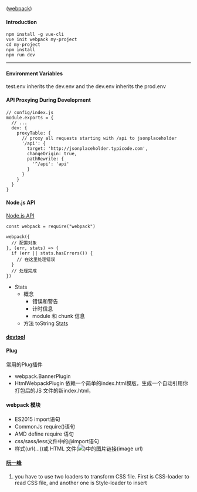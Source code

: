 ([webpack](http://vuejs-templates.github.io/webpack/))

#### Introduction
```
npm install -g vue-cli
vue init webpack my-project
cd my-project
npm install
npm run dev
```
***

#### Environment Variables

test.env inherits the dev.env and the dev.env inherits the prod.env

#### API Proxying During Development
```
// config/index.js
module.exports = {
  // ...
  dev: {
    proxyTable: {
      // proxy all requests starting with /api to jsonplaceholder
      '/api': {
        target: 'http://jsonplaceholder.typicode.com',
        changeOrigin: true,
        pathRewrite: {
          '^/api': 'api'
        }
      }
    }
  }
}
```

#### Node.js API
[Node.js API](https://www.webpackjs.com/api/node/#%E5%AE%89%E8%A3%85-installation-)
```
const webpack = require("webpack")

webpack({
  // 配置对象
}, (err, stats) => {
  if (err || stats.hasErrors()) {
    // 在这里处理错误
  }
  // 处理完成
})
```
- Stats
  - 概念
    - 错误和警告
    - 计时信息
    - module 和 chunk 信息
  - 方法 toString [Stats](https://www.webpackjs.com/configuration/stats/)


#### [devtool](https://webpack.docschina.org/configuration/devtool/)

#### Plug
常用的Plug插件
- webpack.BannerPlugin
- HtmlWebpackPlugin 依赖一个简单的index.html模版，生成一个自动引用你打包后的JS 文件的新index.html，


#### webpack 模块
-  ES2015 import语句
- CommonJs require()语句
- AMD define require 语句
- css/sass/less文件中的@import语句
- 样式(url(...))或 HTML 文件(<img src=...>)中的图片链接(image url)

#### [阮一峰](https://github.com/ruanyf/webpack-demos#demo03-babel-loader-source)
1.  you have to use two loaders to transform CSS file. First is CSS-loader to read CSS file, and another one is Style-loader to insert <style> tag into HTML page.  
使用CSS-loader预处理CSS文件时，需要用到两个loader
```
module.exports = {
  entry: './main.js',
  output: {
    filename: 'bundle.js'
  },
  module: {
    rules:[
      {
        test: /\.css$/,
        use: [ 'style-loader', 'css-loader' ]
      },
    ]
  }
};
```


2.对于url-loader, 当图片的大小小于设置的大小时，会转换为DataUrl,否则会被转换为normal URL 
- DataUrl 是个什么？在DataUrl协议中，图片被转换成base64编码的字符串形式，并存储在URL中。
- DataUrl 的优点？相较于传统的外部资源引用方式，当访问外部资源很麻烦或受限时，当图片实在服务器端用程序动态生成，每个访问用户显示都不同时， 当图片的体积太小，占用一个HTTP不是很值得
- DataUrl 的缺点？体积大、图片会被浏览器缓存

3. 在css-loader中设置如下
```
module.exports = {
  entry: './main.jsx',
  output: {
    filename: 'bundle.js'
  },
  module: {
    rules:[
      {
        test: /\.js[x]?$/,
        exclude: /node_modules/,
        use: {
          loader: 'babel-loader',
          options: {
            presets: ['es2015', 'react']
          }
        }
      },
      {
        test: /\.css$/,
        use: [
          {
            loader: 'style-loader'
          },
          {
             loader: 'css-loader',
             options: {
               modules: true
             }
          }
        ]
      }
    ]
  }
};
```


4. UglifyJs Plugin 压缩文件
  
5. DefinePlugin: You can enable some codes only in development enviroment with environment flags

6. 开发工具总共有三种，分别有:
- webpack watch mode
- webpack-dev-server, 简单的web server，具有live reloading（实时重新加载）功能
```
devServer: {
  contentBase: './dist'
}
```
将dist目录下的文件挂在到loacalhost: 8080下，webpack-dev-server在编译之后不会写入到任何输出文件，而是将bundle文件保留在内存中，然后将它们serve到server中，就好像它们是挂在在server跟路径上的真是文件，如果你的页面希望在其他不同的路径中找到bundle文件，则可以通过在dev server配置中 publicPath 选项进行修改
- webpack-dev-middlemare

7. webpack-dev-server的刷新模式分别为iframe mode 和 inline mode模式，分别的特点为
- iframe mode，在页面中嵌入了一个iframe，将我们自己的应用注入到这个iframe中，在页面头部有一个提示框，用于显式构建过程的状态信息，加载了live.bundle.js 文件，其不但创建了iframe标签，同时包含socket.io的client代码，以和webpack-dev-server进行websocket通讯，从而完成自动编译打包、页面自动刷新的功能。
[参考](https://segmentfault.com/a/1190000014141798)


